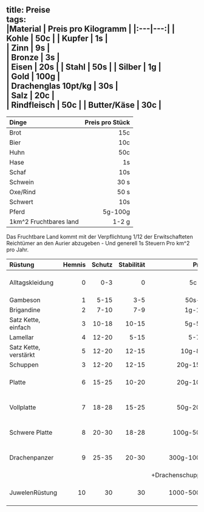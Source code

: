 title: Preise  
tags:   
|Material | Preis pro Kilogramm |
|:---|---:|
| Kohle | 50c |
| Kupfer | 1s |  
| Zinn | 9s |  
| Bronze | 3s |  
| Eisen  | 20s |
| Stahl  | 50s |
| Silber | 1g  |  
| Gold | 100g |  
| Drachenglas 10pt/kg | 30s |  
| Salz | 20c |  
| Rindfleisch | 50c |
| Butter/Käse | 30c |
---


|Dinge| Preis pro Stück |
| :---|---:|
| Brot| 15c|
| Bier| 10c|
| Huhn| 50c|
| Hase| 1s|
| Schaf| 10s|
| Schwein| 30 s|
| Oxe/Rind| 50 s|
| Schwert| 10s |
| Pferd | 5g-100g |  
| 1km^2 Fruchtbares land | 1-2 g |

Das Fruchtbare Land kommt mit der Verpflichtung 1/12 der Erwitschafteten Reichtümer an den Aurier abzugeben - Und generell 1s Steuern Pro km^2 pro Jahr.

|Rüstung| Hemnis | Schutz | Stabilität | Preis | Anmerkung |
| :---|---:|---:|---:|---:|---:|  
| Alltagskleidung| 0| 0-3 | 0 | 5c-5s | Nicht auf Schutz ausgelegt |  
| Gambeson | 1 | 5-15 | 3-5 | 50s-5g | |  
| Brigandine | 2 | 7-10 | 7-9 | 1g-10g | |  
| Satz Kette, einfach | 3 | 10-18 | 10-15 | 5g-50g | |  
| Lamellar | 4| 12-20 | 5-15 |5-70g | |
| Satz Kette, verstärkt | 5 | 12-20 | 12-15 | 10g-80g | |  
| Schuppen | 3 | 12-20 | 12-15 |20g-150g | |
| Platte | 6 | 15-25 | 10-20 | 20g-100g | Nimmt schaden von Stumpfen Waffen |  
| Vollplatte | 7 | 18-28 | 15-25 | 50g-200g| Nimmt schaden von Stumpfen Waffen |  
| Schwere Platte | 8 | 20-30 | 18-28 | 100g-500g| Nimmt schaden von Stumpfen Waffen |  
| Drachenpanzer | 9 |  25-35 | 20-30 | 300g-1000g | Nimmt keinen Schaden von Magie |  
|               |   |        |       |+Drachenschuppen ||
| JuwelenRüstung  | 10 | 30 | 30 | 1000-5000g | dutzende verzauberungen möglich|   

